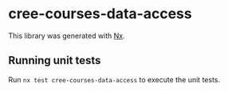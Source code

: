 # cree-courses-data-access

This library was generated with [Nx](https://nx.dev).

## Running unit tests

Run `nx test cree-courses-data-access` to execute the unit tests.
